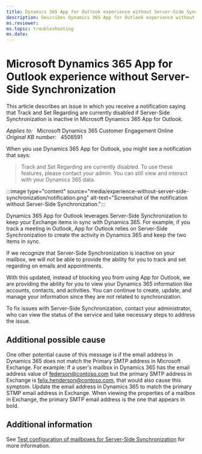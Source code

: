 ```yaml
---
title: Dynamics 365 App for Outlook experience without Server-Side Synchronization
description: Describes Dynamics 365 App for Outlook experience without Server-Side Synchronization.
ms.reviewer: 
ms.topic: troubleshooting
ms.date: 
---
```

# Microsoft Dynamics 365 App for Outlook experience without Server-Side Synchronization

This article describes an issue in which you receive a notification saying that Track and Set Regarding are currently disabled if Server-Side Synchronization is inactive in Microsoft Dynamics 365 App for Outlook.

_Applies to:_ &nbsp; Microsoft Dynamics 365 Customer Engagement Online  
_Original KB number:_ &nbsp; 4508591

When you use Dynamics 365 App for Outlook, you might see a notification that says:

> Track and Set Regarding are currently disabled. To use these features, please contact your admin. You can still view and interact with your Dynamics 365 data.

:::image type="content" source="media/experience-without-server-side-synchronization/notification.png" alt-text="Screenshot of the notification without Server-Side Synchronization.":::

Dynamics 365 App for Outlook leverages Server-Side Synchronization to keep your Exchange items in sync with Dynamics 365. For example, if you track a meeting in Outlook, App for Outlook relies on Server-Side Synchronization to create the activity in Dynamics 365 and keep the two items in sync.

If we recognize that Server-Side Synchronization is inactive on your mailbox, we will not be able to provide the ability for you to track and set regarding on emails and appointments.

With this updated, instead of blocking you from using App for Outlook, we are providing the ability for you to view your Dynamics 365 information like accounts, contacts, and activities. You can continue to create, update, and manage your information since they are not related to synchronization.

To fix issues with Server-Side Synchronization, contact your administrator, who can view the status of the service and take necessary steps to address the issue.

## Additional possible cause

One other potential cause of this message is if the email address in Dynamics 365 does not match the Primary SMTP address in Microsoft Exchange. For example: If a user's mailbox in Dynamics 365 has the email address value of federson@contoso.com but the primary SMTP address in Exchange is felix.henderson@contoso.com, that would also cause this symptom. Update the email address in Dynamics 365 to match the primary STMP email address in Exchange. When viewing the properties of a mailbox in Exchange, the primary SMTP email address is the one that appears in bold.

## Additional information

See [Test configuration of mailboxes for Server-Side Synchronization](/power-platform/admin/connect-exchange-online#test-configuration-of-mailboxes) for more information.
